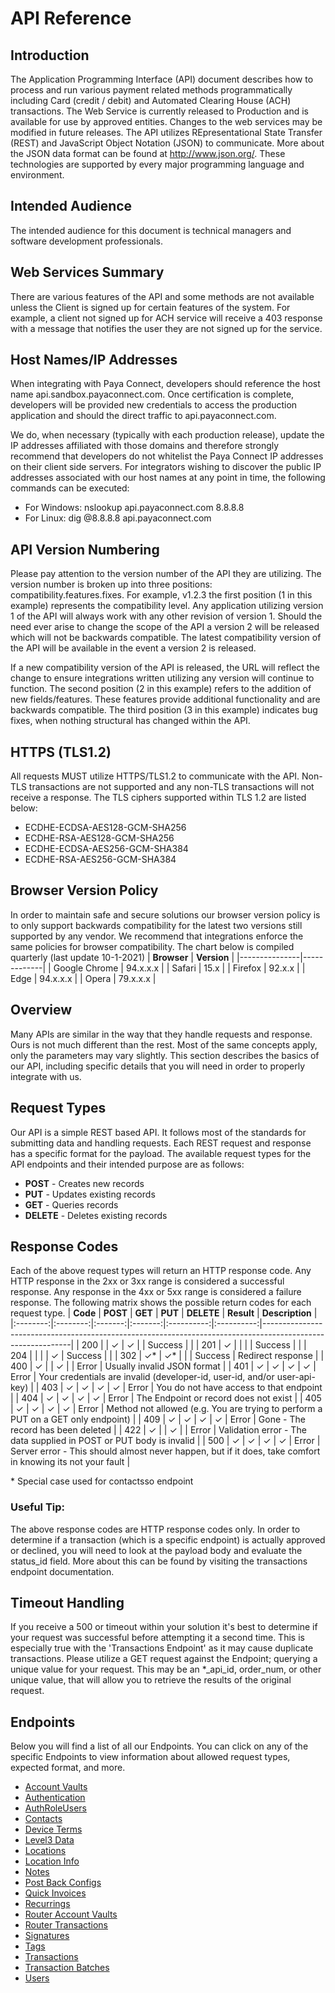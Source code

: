 # API Reference

## Introduction

The Application Programming Interface (API) document describes how to process and run various payment related methods programmatically including Card (credit / debit) and Automated Clearing House (ACH) transactions. The Web Service is currently released to Production and is available for use by approved entities. Changes to the web services may be modified in future releases. The API utilizes REpresentational State Transfer (REST) and JavaScript Object Notation (JSON) to communicate. More about the JSON data format can be found at http://www.json.org/. These technologies are supported by every major programming language and environment.

## Intended Audience

The intended audience for this document is technical managers and software development professionals.

## Web Services Summary

There are various features of the API and some methods are not available unless the Client is signed up for certain features of the system. For example, a client not signed up for ACH service will receive a 403 response with a message that notifies the user they are not signed up for the service.

## Host Names/IP Addresses

When integrating with Paya Connect, developers should reference the host name api.sandbox.payaconnect.com.  Once certification is complete, developers will be provided new credentials to access the production application and should the direct traffic to api.payaconnect.com. 

We do, when necessary (typically with each production release), update the IP addresses affiliated with those domains and therefore strongly recommend that developers do not whitelist the Paya Connect IP addresses on their client side servers. For integrators wishing to discover the public IP addresses associated with our host names at any point in time, the following commands can be executed:
* For Windows: nslookup api.payaconnect.com 8.8.8.8
* For Linux: dig @8.8.8.8 api.payaconnect.com

## API Version Numbering

Please pay attention to the version number of the API they are utilizing. The version number is broken up into three positions: compatibility.features.fixes. For example, v1.2.3 the first position (1 in this example) represents the compatibility level. Any application utilizing version 1 of the API will always work with any other revision of version 1. Should the need ever arise to change the scope of the API a version 2 will be released which will not be backwards compatible. The latest compatibility version of the API will be available in the event a version 2 is released.

If a new compatibility version of the API is released, the URL will reflect the change to ensure integrations written utilizing any version will continue to function. The second position (2 in this example) refers to the addition of new fields/features. These features provide additional functionality and are backwards compatible. The third position (3 in this example) indicates bug fixes, when nothing structural has changed within the API.

## HTTPS (TLS1.2)

All requests MUST utilize HTTPS/TLS1.2 to communicate with the API. Non-TLS transactions are not supported and any non-TLS transactions will not receive a response.  The TLS ciphers supported within TLS 1.2 are listed below:
* ECDHE-ECDSA-AES128-GCM-SHA256
* ECDHE-RSA-AES128-GCM-SHA256
* ECDHE-ECDSA-AES256-GCM-SHA384
* ECDHE-RSA-AES256-GCM-SHA384

## Browser Version Policy

In order to maintain safe and secure solutions our browser version policy is to only support backwards compatibility for the latest two versions still supported by any vendor.  We recommend that integrations enforce the same policies for browser compatibility.  The chart below is compiled quarterly (last update 10-1-2021)
| **Browser**   | **Version** |
|---------------|-------------|
| Google Chrome | 94.x.x.x    |
| Safari        | 15.x        |
| Firefox       | 92.x.x      |
| Edge          | 94.x.x.x    |
| Opera         | 79.x.x.x    |

## Overview

Many APIs are similar in the way that they handle requests and response. Ours is not much different than the rest. Most of the same concepts apply, only the parameters may vary slightly. This section describes the basics of our API, including specific details that you will need in order to properly integrate with us.

## Request Types

Our API is a simple REST based API. It follows most of the standards for submitting data and handling requests. Each REST request and response has a specific format for the payload. The available request types for the API endpoints and their intended purpose are as follows:
* **POST** - Creates new records
* **PUT** - Updates existing records
* **GET** - Queries records
* **DELETE** - Deletes existing records

## Response Codes

Each of the above request types will return an HTTP response code. Any HTTP response in the 2xx or 3xx range is considered a successful response. Any response in the 4xx or 5xx range is considered a failure response. The following matrix shows the possible return codes for each request type.
| **Code** | **POST** | **GET** | **PUT** | **DELETE** | **Result** | **Description**                                                                                            |
|:--------:|:--------:|:-------:|:-------:|:----------:|:----------:|------------------------------------------------------------------------------------------------------------|
|    200   |          |    ✓    |    ✓    |            |   Success  |                                                                                                            |
|    201   |     ✓    |         |         |            |   Success  |                                                                                                            |
|    204   |          |         |         |      ✓     |   Success  |                                                                                                            |
|    302   |    ✓*    |    ✓*   |         |            |   Success  | Redirect response                                                                                          |
|    400   |     ✓    |         |    ✓    |            |    Error   | Usually invalid JSON format                                                                                |
|    401   |     ✓    |    ✓    |    ✓    |      ✓     |    Error   | Your credentials are invalid (developer-id, user-id, and/or user-api-key)                                  |
|    403   |     ✓    |    ✓    |    ✓    |      ✓     |    Error   | You do not have access to that endpoint                                                                    |
|    404   |     ✓    |    ✓    |    ✓    |      ✓     |    Error   | The Endpoint or record does not exist                                                                      |
|    405   |     ✓    |    ✓    |    ✓    |      ✓     |    Error   | Method not allowed (e.g. You are trying to perform a PUT on a GET only endpoint)                           |
|    409   |     ✓    |    ✓    |    ✓    |      ✓     |    Error   | Gone - The record has been deleted                                                                         |
|    422   |     ✓    |         |    ✓    |            |    Error   | Validation error - The data supplied in POST or PUT body is invalid                                        |
|    500   |     ✓    |    ✓    |    ✓    |      ✓     |    Error   | Server error - This should almost never happen, but if it does, take comfort in knowing its not your fault |

\* Special case used for contactsso endpoint

### **Useful Tip:**

The above response codes are HTTP response codes only. In order to determine if a transaction (which is a specific endpoint) is actually approved or declined, you will need to look at the payload body and evaluate the status_id field. More about this can be found by visiting the transactions endpoint documentation.

## Timeout Handling

If you receive a 500 or timeout within your solution it's best to determine if your request was successful before attempting it a second time. This is especially true with the 'Transactions Endpoint' as it may cause duplicate transactions. Please utilize a GET request against the Endpoint; querying a unique value for your request. This may be an *_api_id, order_num, or other unique value, that will allow you to retrieve the results of the original request.

## Endpoints

Below you will find a list of all our Endpoints.  You can click on any of the specific Endpoints to view information about allowed request types, expected format, and more.
* [Account Vaults](https://github.com/kcskw/PayaConnect/tree/patch-1/Endpoints/Account%20Vaults)
* [Authentication](https://github.com/kcskw/PayaConnect/tree/patch-1/Endpoints/Authentication)
* [AuthRoleUsers](https://github.com/kcskw/PayaConnect/tree/patch-1/Endpoints/AuthRoleUsers)
* [Contacts](https://github.com/kcskw/PayaConnect/tree/patch-1/Endpoints/Contacts)
* [Device Terms]()
* [Level3 Data](https://github.com/kcskw/PayaConnect/tree/patch-1/Endpoints/Level%203)
* [Locations]()
* [Location Info](https://github.com/kcskw/PayaConnect/tree/patch-1/Endpoints/LocationInfos)
* [Notes]()
* [Post Back Configs](https://github.com/kcskw/PayaConnect/tree/patch-1/Endpoints/Postback)
* [Quick Invoices](https://github.com/kcskw/PayaConnect/tree/patch-1/Endpoints/Quick%20Invoice)
* [Recurrings]()
* [Router Account Vaults]()
* [Router Transactions](https://github.com/kcskw/PayaConnect/tree/patch-1/Endpoints/Router%20Transactions)
* [Signatures](https://github.com/kcskw/PayaConnect/tree/patch-1/Endpoints/Signatures)
* [Tags]()
* [Transactions](https://github.com/kcskw/PayaConnect/tree/patch-1/Endpoints/Transactions)
* [Transaction Batches]()
* [Users](https://github.com/kcskw/PayaConnect/tree/patch-1/Endpoints/Users/php)
